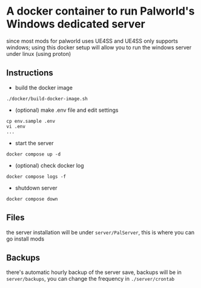 # A docker container to run Palworld's Windows dedicated server

since most mods for palworld uses UE4SS and UE4SS only supports windows; using this docker setup will allow you to run the windows server under linux (using proton)

## Instructions
- build the docker image
```
./docker/build-docker-image.sh
```

- (optional) make .env file and edit settings
```
cp env.sample .env
vi .env
...
```

- start the server
```
docker compose up -d
```

- (optional) check docker log
```
docker compose logs -f
```

- shutdown server
```
docker compose down
```


## Files
the server installation will be under `server/PalServer`, this is where you can go install mods

## Backups
there's automatic hourly backup of the server save, backups will be in `server/backups`, you can change the frequency in `./server/crontab`
